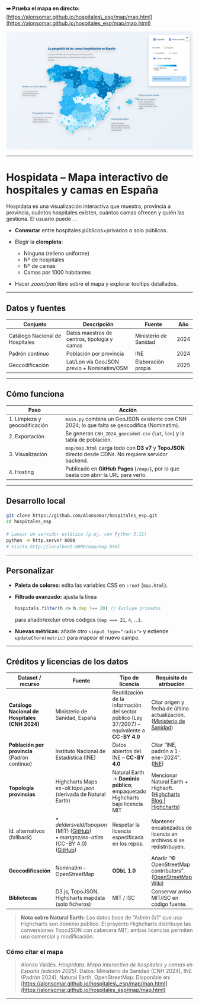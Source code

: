 **➡️ Prueba el mapa en directo:**
[https://alonsomar.github.io/hospitales\_esp/map/map.html](https://alonsomar.github.io/hospitales_esp/map/map.html)

[![Vista previa del mapa](screenshots\captura_camas_hab.png)](https://alonsomar.github.io/hospitales_esp/map/map.html)

---

# Hospidata – Mapa interactivo de hospitales y camas en España

Hospidata es una visualización interactiva que muestra, provincia a provincia, cuántos hospitales existen, cuántas camas ofrecen y quién las gestiona.
El usuario puede …

* **Conmutar** entre hospitales públicos+privados o solo públicos.
* Elegir la **cloropleta**:

  * Ninguna (relleno uniforme)
  * Nº de hospitales
  * Nº de camas
  * Camas por 1000 habitantes
* Hacer *zoom/pan* libre sobre el mapa y explorar tooltips detallados.


---

## Datos y fuentes

| Conjunto                        | Descripción                                  | Fuente                | Año  |
| ------------------------------- | -------------------------------------------- | --------------------- | ---- |
| Catálogo Nacional de Hospitales | Datos maestros de centros, tipología y camas | Ministerio de Sanidad | 2024 |
| Padrón continuo                 | Población por provincia                      | INE                   | 2024 |
| Geocodificación                 | Lat/Lon vía GeoJSON previo + Nominatim/OSM   | Elaboración propia    | 2025 |

---

## Cómo funciona

| Paso                          | Acción                                                                                                   |
| ----------------------------- | -------------------------------------------------------------------------------------------------------- |
| 1. Limpieza y geocodificación | `main.py` combina un GeoJSON existente con CNH 2024; lo que falta se geocodifica (Nominatim).    |
| 2. Exportación                | Se generan `CNH_2024_geocoded.csv` (`lat`, `lon`) y la tabla de población.                               |
| 3. Visualización              | `map/map.html` carga todo con **D3 v7** y **TopoJSON** directo desde CDNs. No requiere servidor backend. |
| 4. Hosting                    | Publicado en **GitHub Pages** (`/map/`), por lo que basta con abrir la URL para verlo.                   |

---

## Desarrollo local

```bash
git clone https://github.com/Alonsomar/hospitales_esp.git
cd hospitales_esp

# Lanzar un servidor estático (p.ej. con Python 3.11)
python -m http.server 8000
# Visita http://localhost:8000/map/map.html
```

---

## Personalizar

* **Paleta de colores:** edita las variables CSS en `:root` (`map.html`).
* **Filtrado avanzado:** ajusta la línea

  ```js
  hospitals.filter(h => h.dep !== 20) // Excluye privados
  ```

  para añadir/excluir otros códigos (`dep === 21`, `4`, …).
* **Nuevas métricas:** añade otro `<input type="radio">` y extiende
  `updateChoro(metric)` para mapear el nuevo campo.

---


## Créditos y licencias de los datos

| Dataset / recurso                              | Fuente                                                                                           | Tipo de licencia                                                                               | Requisito de atribución                                                    |
| ---------------------------------------------- | ------------------------------------------------------------------------------------------------ | ---------------------------------------------------------------------------------------------- | -------------------------------------------------------------------------- |
| **Catálogo Nacional de Hospitales (CNH 2024)** | Ministerio de Sanidad, España                                                                    | Reutilización de la información del sector público (Ley 37/2007) – equivalente a **CC-BY 4.0** | Citar origen y fecha de última actualización. ([Ministerio de Sanidad][1]) |
| **Población por provincia** (Padrón continuo)  | Instituto Nacional de Estadística (INE)                                                          | Datos abiertos del INE – **CC-BY 4.0**                                                         | Citar “INE, padrón a 1-ene-2024”. ([INE][2])                               |
| **Topología provincias**                       | Highcharts Maps *es-all.topo.json* (derivada de Natural Earth)                                   | Natural Earth → **Dominio público**; empaquetado Highcharts bajo licencia MIT                  | Mencionar Natural Earth + Highsoft. ([Highcharts Blog \| Highcharts][3])   |
| Id. alternativos (fallback)                    | • *deldersveld/topojson* (MIT) ([GitHub][4])  <br>• *martgnz/es-atlas* (CC-BY 4.0) ([GitHub][5]) | Respetar la licencia especificada en los repos.                                                | Mantener encabezados de licencia en archivos si se redistribuyen.          |
| **Geocodificación**                            | Nominatim – OpenStreetMap                                                                        | **ODbL 1.0**                                                                                   | Añadir “© OpenStreetMap contributors”. ([OpenStreetMap Wiki][6])           |
| **Bibliotecas**                                | D3.js, TopoJSON, Highcharts mapdata (solo ficheros)                                              | MIT / ISC                                                                                      | Conservar aviso MIT/ISC en código fuente.                                  |

> **Nota sobre Natural Earth:** Los datos base de “Admin 0/1” que usa Highcharts son dominio público. El proyecto Highcharts distribuye las conversiones TopoJSON con cabecera MIT; ambas licencias permiten uso comercial y modificación.

### Cómo citar el mapa

> Alonso Valdés. *Hospidata: Mapa interactivo de hospitales y camas en España (edición 2025)*.
> Datos: Ministerio de Sanidad (CNH 2024), INE (Padrón 2024), Natural Earth, OpenStreetMap.
> Disponible en: [https://alonsomar.github.io/hospitales\_esp/map/map.html](https://alonsomar.github.io/hospitales_esp/map/map.html)

---



[1]: https://www.sanidad.gob.es/ciudadanos/prestaciones/centrosServiciosSNS/hospitales/home.htm?utm_source=chatgpt.com "Catálogo Nacional de Hospitales - Ministerio de Sanidad"
[2]: https://www.ine.es/jaxiT3/Tabla.htm?t=2852&utm_source=chatgpt.com "Población por provincias y sexo.(2852) - INE"
[3]: https://highcharts.com/docs/maps/map-collection?utm_source=chatgpt.com "Map Collection | Highcharts"
[4]: https://github.com/topojson/world-atlas?utm_source=chatgpt.com "topojson/world-atlas: Pre-built TopoJSON from Natural Earth. - GitHub"
[5]: https://github.com/martgnz/es-atlas?utm_source=chatgpt.com "martgnz/es-atlas: Pre-built TopoJSON from the Spanish ... - GitHub"
[6]: https://wiki.osm.org/wiki/Nominatim?utm_source=chatgpt.com "Nominatim - OpenStreetMap Wiki"
